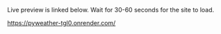 Live preview is linked below. Wait for 30-60 seconds for the site to load.

https://pyweather-tgl0.onrender.com/
